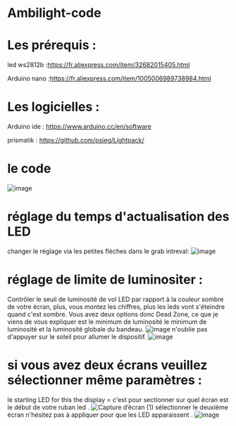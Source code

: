 # Ambilight-code

# Les prérequis  :
led ws2812b  :https://fr.aliexpress.com/item/32682015405.html

Arduino nano :https://fr.aliexpress.com/item/1005006989738984.html

# Les logicielles :
Arduino ide : https://www.arduino.cc/en/software

prismatik : https://github.com/psieg/Lightpack/

# le code
![image](https://github.com/user-attachments/assets/7eb0fcb3-a799-4840-aaee-e8c229ebe1d8)


# réglage du temps d'actualisation des LED
changer le réglage via les petites flèches dans le grab intreval:
![image](https://github.com/user-attachments/assets/fe1cc22b-feed-40af-98f0-5be556773780)
# réglage de limite de luminositer : 
Contrôler le seuil de luminosité de vol LED par rapport à la couleur sombre de votre écran, plus, vous montez les chiffres, plus les leds vont s'éteindre quand c'est sombre.
Vous avez deux options donc Dead Zone, ce que je viens de vous expliquer est le minimum de luminosité
le minimum de luminosité et la luminosité globale du bandeau.
![image](https://github.com/user-attachments/assets/8439024c-9ebf-4404-b959-a1b105e59969)
n'oublie pas d'appuyer sur le soleil pour allumer le dispositif.
![image](https://github.com/user-attachments/assets/d92d2bb2-89c0-4d27-a052-fb09a6d4915e)

# si vous avez deux écrans veuillez sélectionner même paramètres : 
le starting LED for this the display = c'est pour sectionner sur quel écran est le début de votre ruban led .
![Capture d’écran (1)](https://github.com/user-attachments/assets/89a8bde7-d62b-48e4-9183-7612ef4ebfa3)
sélectionner le deuxième écran n'hésitez pas à appliquer pour que les LED apparaissent .
![image](https://github.com/user-attachments/assets/11cd092f-6333-4ae6-b12b-ba4a6c5ddd35)



